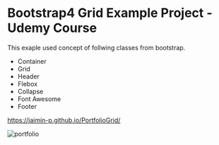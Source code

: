 # Bootstrap4 Grid Example Project - Udemy Course
This exaple used concept of follwing classes from bootstrap.
- Container
- Grid
- Header
- Flebox
- Collapse
- Font Awesome
- Footer

https://jaimin-p.github.io/PortfolioGrid/

![portfolio](https://user-images.githubusercontent.com/37629359/45276360-c39d7780-b48f-11e8-981e-0e727256d640.PNG)

